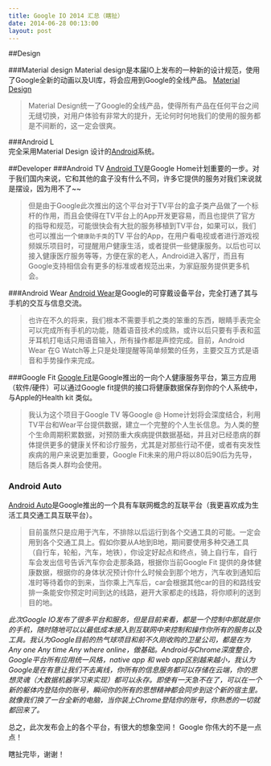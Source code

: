 ```yaml
---
title: Google IO 2014 汇总（瞎扯）
date: 2014-06-28 00:13:00
layout: post
---
```


##Design

###Material design
Material design是本届IO上发布的一种新的设计规范，使用了Google全新的动画以及UI库，将会应用到Google的全线产品。
[Material Design](http://developer.android.com/preview/material/index.html)

>Material Design统一了Google的全线产品，使得所有产品在任何平台之间无缝切换，对用户体验有非常大的提升，无论何时何地我们的使用的服务都是不间断的，这一定会很爽。

###Android L  
完全采用Material Design 设计的[Android](http://googledevelopers.blogspot.com/2014/06/this-is-material-design.html)系统。

##Developer
###Android TV
[Android TV](https://developer.android.com/tv/index.html)是Google Home计划重要的一步。对于我们国内来说，它和其他的盒子没有什么不同，许多它提供的服务对我们来说就是摆设，因为用不了~~

>但是由于Google此次推出的这个平台对于TV平台的盒子类产品做了一个标杆的作用，而且会使得在TV平台上的App开发更容易，而且也提供了官方的指导和规范，可能很快会有大批的服务移植到TV平台，如果可以，我们也可以推出一个`健康助手类`的TV 平台的App，在用户看电视或者进行游戏视频娱乐项目时，可提醒用户健康生活，或者提供一些健康服务。以后也可以接入健康医疗服务等等，方便在家的老人，Android进入客厅，而且有Google支持相信会有更多的标准或者规范出来，为家庭服务提供更多机会。

###Android Wear
[Android Wear](https://developer.android.com/wear/index.html)是Google的可穿戴设备平台，完全打通了其与手机的交互与信息交流。
>也许在不久的将来，我们根本不需要手机之类的笨重的东西，眼睛手表完全可以完成所有手机的功能，随着语音技术的成熟，或许以后只要有手表和蓝牙耳机打电话只用语音输入，所有操作都是声控完成。目前，Android Wear 在G Watch等上只是处理提醒等简单频繁的任务，主要交互方式是语音和手势操作来完成。

###Google Fit
[Google Fit](https://developers.google.com/fit)是Google推出的一向个人健康服务平台，第三方应用（软件/硬件）可以通过Google fit提供的接口将健康数据保存到你的个人系统中，与Apple的Health kit 类似。
>我认为这个项目于Google TV 等Google @ Home计划将会深度结合，利用TV平台和Wear平台提供数据，建立一个完整的个人生长信息。为人类的整个生命周期积累数据，对预防重大疾病提供数据基础，并且对已经患病的群体提供更多的健康关怀和诊疗服务，尤其是对那些行动不便，或者有突发性疾病的用户来说更加重要，Google Fit未来的用户将以80后90后为先导，随后各类人群均会使用。

### Android Auto
[Android Auto](https://developer.android.com/auto/index.html)是Google推出的一个具有车联网概念的互联平台（我更喜欢成为生活工具交通工具互联平台）。

>目前虽然只是应用于汽车，不排除以后运行到各个交通工具的可能。一定会用到各个交通工具上。假如你要从A地到B地，期间要使用多种交通工具（自行车，轮船，汽车，地铁），你设定好起点和终点，骑上自行车，自行车会发出信号告诉汽车你会走那条路，根据你当前Google Fit 提供的身体健康数据，根据你的身体状况预计你什么时候会到那个地方，汽车收到通知后准时等待着你的到来，当你乘上汽车后，car会根据其他car的目的和路线安排一条能安你预定时间到达的线路，避开大家都走的线路，将你顺利的送到目的地。

*此次Google IO发布了很多平台和服务，但是目前来看，都是一个控制中那就是你的手机，随时随地可以以最低成本接入到互联网中来控制和操作你所有的服务以及工具。我认为Google目前的热气球项目和前不久刚收购的卫星公司，都是在为Any one Any time Any where online，做基础。Android与Chrome深度整合，Google平台所有应用统一风格，native app 和 web app区别越来越小，我认为Google是在有意让我们不去离线，你所有的信息服务都可以存储在云端，你的思想灵魂（大数据机器学习来实现）都可以永存。即使有一天急不在了，可以在一个新的躯体内登陆你的账号，瞬间你的所有的思想精神都会同步到这个新的宿主里。就像我们换了一台全新的电脑，当你装上Chrome登陆你的账号，你熟悉的一切就都回来了。*

总之，此次发布会上的各个平台，有很大的想象空间！
Google 你伟大的不是一点点！

瞎扯完毕，谢谢！